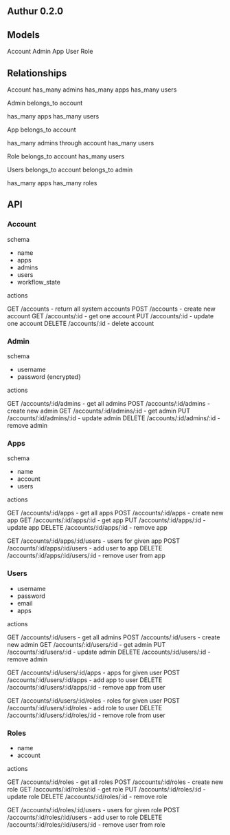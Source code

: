 ## Authur 0.2.0

## Models

Account
Admin
App
User
Role

## Relationships

Account
 has_many admins
 has_many apps
 has_many users
 
Admin
 belongs_to account
 
 has_many apps
 has_many users
 
App
 belongs_to account
 
 has_many admins through account
 has_many users

Role
  belongs_to account
  has_many users

Users
 belongs_to account
 belongs_to admin
 
 has_many apps
 has_many roles


## API

### Account

schema

- name
- apps
- admins
- users
- workflow_state

actions

GET  /accounts - return all system accounts
POST /accounts - create new account
GET  /accounts/:id - get one account
PUT /accounts/:id - update one account
DELETE /accounts/:id - delete account

### Admin

schema

- username
- password {encrypted}

actions

GET /accounts/:id/admins - get all admins
POST /accounts/:id/admins - create new admin
GET /accounts/:id/admins/:id - get admin
PUT /accounts/:id/admins/:id - update admin
DELETE /accounts/:id/admins/:id - remove admin

### Apps

schema

- name
- account
- users

actions

GET /accounts/:id/apps - get all apps
POST /accounts/:id/apps - create new app
GET /accounts/:id/apps/:id - get app
PUT /accounts/:id/apps/:id - update app
DELETE /accounts/:id/apps/:id - remove app

GET /accounts/:id/apps/:id/users - users for given app
POST /accounts/:id/apps/:id/users - add user to app
DELETE /accounts/:id/apps/:id/users/:id - remove user from app


### Users

- username
- password
- email
- apps


actions

GET /accounts/:id/users - get all admins
POST /accounts/:id/users - create new admin
GET /accounts/:id/users/:id - get admin
PUT /accounts/:id/users/:id - update admin
DELETE /accounts/:id/users/:id - remove admin

GET /accounts/:id/users/:id/apps - apps for given user
POST /accounts/:id/users/:id/apps - add app to user
DELETE /accounts/:id/users/:id/apps/:id - remove app from user

GET /accounts/:id/users/:id/roles - roles for given user
POST /accounts/:id/users/:id/roles - add role to user
DELETE /accounts/:id/users/:id/roles/:id - remove role from user


### Roles

- name
- account

actions

GET /accounts/:id/roles - get all roles
POST /accounts/:id/roles - create new role
GET /accounts/:id/roles/:id - get role
PUT /accounts/:id/roles/:id - update role
DELETE /accounts/:id/roles/:id - remove role

GET /accounts/:id/roles/:id/users - users for given role
POST /accounts/:id/roles/:id/users - add user to role
DELETE /accounts/:id/roles/:id/users/:id - remove user from role






